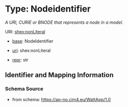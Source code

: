 # Type: Nodeidentifier




_A URI, CURIE or BNODE that represents a node in a model._



URI: [shex:nonLiteral](http://www.w3.org/ns/shex#nonLiteral)

* [base](https://w3id.org/linkml/base): NodeIdentifier

* [uri](https://w3id.org/linkml/uri): shex:nonLiteral

* [repr](https://w3id.org/linkml/repr): str








## Identifier and Mapping Information







### Schema Source


* from schema: https://ap-no.cim4.eu/WattApp/1.0




